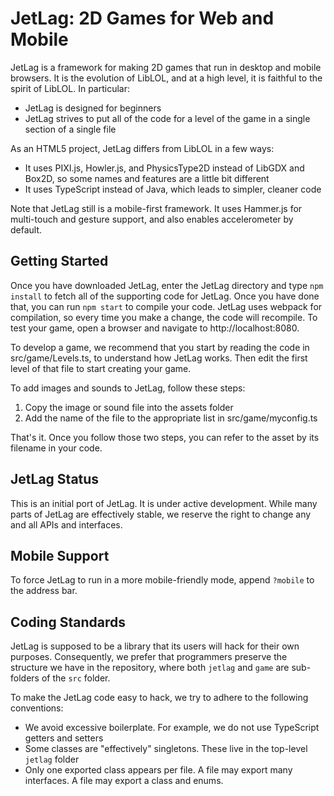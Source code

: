 # JetLag: 2D Games for Web and Mobile

JetLag is a framework for making 2D games that run in desktop and mobile
browsers.  It is the evolution of LibLOL, and at a high level, it is faithful to
the spirit of LibLOL.  In particular:
* JetLag is designed for beginners
* JetLag strives to put all of the code for a level of the game in a single 
  section of a single file

As an HTML5 project, JetLag differs from LibLOL in a few ways:
* It uses PIXI.js, Howler.js, and PhysicsType2D instead of LibGDX and Box2D, so
  some names and features are a little bit different
* It uses TypeScript instead of Java, which leads to simpler, cleaner code

Note that JetLag still is a mobile-first framework.  It uses Hammer.js for 
multi-touch and gesture support, and also enables accelerometer by default.

## Getting Started
Once you have downloaded JetLag, enter the JetLag directory and type `npm
install` to fetch all of the supporting code for JetLag.  Once you have done
that, you can run `npm start` to compile your code.  JetLag uses webpack for
compilation, so every time you make a change, the code will recompile.  To test
your game, open a browser and navigate to http://localhost:8080.

To develop a game, we recommend that you start by reading the code in
src/game/Levels.ts, to understand how JetLag works.  Then edit the first level
of that file to start creating your game.

To add images and sounds to JetLag, follow these steps:
1. Copy the image or sound file into the assets folder
2. Add the name of the file to the appropriate list in src/game/myconfig.ts

That's it.  Once you follow those two steps, you can refer to the asset by its 
filename in your code.

## JetLag Status
This is an initial port of JetLag.  It is under active development.  While many 
parts of JetLag are effectively stable, we reserve the right to change any and
all APIs and interfaces.

## Mobile Support
To force JetLag to run in a more mobile-friendly mode, append `?mobile` to the
address bar.

## Coding Standards
JetLag is supposed to be a library that its users will hack for their own
purposes.  Consequently, we prefer that programmers preserve the structure we
have in the repository, where both `jetlag` and `game` are sub-folders of the
`src` folder.

To make the JetLag code easy to hack, we try to adhere to the following
conventions:
- We avoid excessive boilerplate.  For example, we do not use TypeScript getters
  and setters
- Some classes are "effectively" singletons.  These live in the top-level
  `jetlag` folder
- Only one exported class appears per file.  A file may export many interfaces.
  A file may export a class and enums.